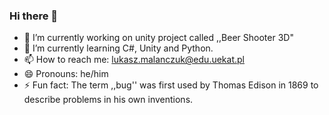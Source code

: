 ### Hi there 👋
- 🔭 I’m currently working on unity project called ,,Beer Shooter 3D"
- 🌱 I’m currently learning C#, Unity and Python.
- 📫 How to reach me: lukasz.malanczuk@edu.uekat.pl
- 😄 Pronouns: he/him
- ⚡ Fun fact: The term ,,bug'' was first used by Thomas Edison in 1869 to describe problems in his own inventions.

